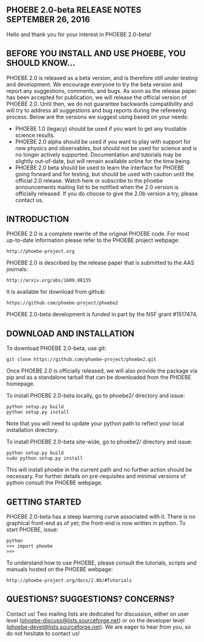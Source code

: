 PHOEBE 2.0-beta RELEASE NOTES &nbsp;&nbsp;&nbsp;&nbsp;&nbsp;&nbsp;&nbsp;&nbsp;&nbsp;&nbsp;&nbsp;&nbsp;&nbsp;&nbsp;&nbsp;&nbsp; SEPTEMBER 26, 2016
------------------------------------------------------------------------

Hello and thank you for your interest in PHOEBE 2.0-beta!


BEFORE YOU INSTALL AND USE PHOEBE, YOU SHOULD KNOW...
-----------------------------------------------------

PHOEBE 2.0 is released as a beta version, and is therefore still under
testing and development. We encourage everyone to try the beta version
and report any suggestions, comments, and bugs. As soon as the release
paper has been accepted for publication, we will release the official
version of PHOEBE 2.0. Until then, we do not guarantee backwards
compatibility and will try to address all suggestions and bug reports
during the refereeing process. Below are the versions we suggest using
based on your needs:

* PHOEBE 1.0 (legacy) should be used if you want to get any trustable
  science results.
* PHOEBE 2.0 alpha should be used if you want to play with support for
  new physics and observables, but should not be used for science and is
  no longer actively supported. Documentation and tutorials may be
  slightly out-of-date, but will remain available online for the time
  being.
* PHOEBE 2.0 beta should be used to learn the interface for PHOEBE going
  forward and for testing, but should be used with caution until the
  official 2.0 release. Watch here or subscribe to the phoebe
  announcements mailing list to be notified when the 2.0 version is
  officially released. If you do choose to give the 2.0b version a try,
  please contact us.


INTRODUCTION
------------

PHOEBE 2.0 is a complete rewrite of the original PHOEBE code. For most
up-to-date information please refer to the PHOEBE project webpage:

    http://phoebe-project.org

PHOEBE 2.0 is described by the release paper that is submitted to the
AAS journals:

    http://arxiv.org/abs/1609.08135

It is available for download from github:

    https://github.com/phoebe-project/phoebe2

PHOEBE 2.0-beta development is funded in part by the NSF grant #1517474.


DOWNLOAD AND INSTALLATION
-------------------------

To download PHOEBE 2.0-beta, use git:

    git clone https://github.com/phoebe-project/phoebe2.git

Once PHOEBE 2.0 is officially released, we will also provide the package
via pip and as a standalone tarball that can be downloaded from the
PHOEBE homepage.

To install PHOEBE 2.0-beta locally, go to phoebe2/ directory and issue:

    python setup.py build
    python setup.py install

Note that you will need to update your python path to reflect your local
installation directory.

To install PHOEBE 2.0-beta site-wide, go to phoebe2/ directory and
issue:

    python setup.py build
    sudo python setup.py install

This will install phoebe in the current path and no further action
should be necessary. For further details on pre-requisites and minimal
versions of python consult the PHOEBE webpage.


GETTING STARTED
---------------

PHOEBE 2.0-beta has a steep learning curve associated with it. There is
no graphical front-end as of yet; the front-end is now written in
python. To start PHOEBE, issue:

    python
    >>> import phoebe
    >>> 

To understand how to use PHOEBE, please consult the tutorials, scripts
and manuals hosted on the PHOEBE webpage:

    http://phoebe-project.org/docs/2.0b/#Tutorials


QUESTIONS? SUGGESTIONS? CONCERNS?
---------------------------------

Contact us! Two mailing lists are dedicated for discussion, either on
user level (phoebe-discuss@lists.sourceforge.net) or on the developer
level (phoebe-devel@lists.sourceforge.net). We are eager to hear from
you, so do not hesitate to contact us!
